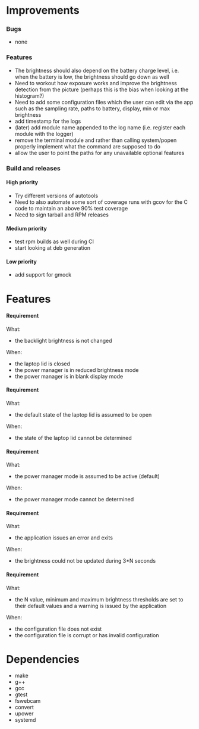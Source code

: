 # Improvements

### Bugs

- none

### Features

- The brightness should also depend on the battery charge level, i.e. when the battery is low, the brightness should go down   as well
- Need to workout how exposure works and improve the brightness detection from the picture (perhaps this is the bias when looking at the histogram?)
- Need to add some configuration files which the user can edit via the app such
  as the sampling rate, paths to battery, display, min or max brightness
- add timestamp for the logs
- (later) add module name appended to the log name (i.e. register each module
  with the logger)
- remove the terminal module and rather than calling system/popen properly
  implement what the command are supposed to do
- allow the user to point the paths for any unavailable optional features

### Build and releases

#### High priority

- Try different versions of autotools
- Need to also automate some sort of coverage runs with gcov for the C code to
  maintain an above 90% test coverage
- Need to sign tarball and RPM releases

#### Medium priority

- test rpm builds as well during CI
- start looking at deb generation

#### Low priority

- add support for gmock

# Features

#### Requirement

What:
- the backlight brightness is not changed

When:
- the laptop lid is closed
- the power manager is in reduced brightness mode
- the power manager is in blank display mode

#### Requirement

What:
- the default state of the laptop lid is assumed to be open

When:
- the state of the laptop lid cannot be determined

#### Requirement

What:
- the power manager mode is assumed to be active (default)

When:
- the power manager mode cannot be determined

#### Requirement

What:
- the application issues an error and exits

When:
- the brightness could not be updated during 3\*N seconds

#### Requirement

What:
- the N value, minimum and maximum brightness thresholds are set to their
  default values and a warning is issued by the application

When:
- the configuration file does not exist
- the configuration file is corrupt or has invalid configuration

# Dependencies

- make
- g++
- gcc
- gtest
- fswebcam
- convert
- upower
- systemd

